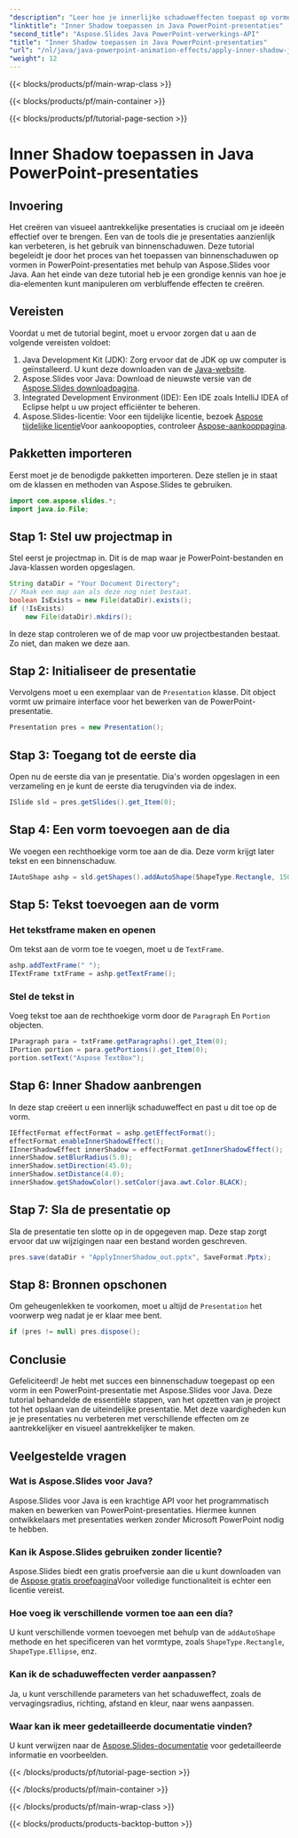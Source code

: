 ```yaml
---
"description": "Leer hoe je innerlijke schaduweffecten toepast op vormen in Java PowerPoint-presentaties met Aspose.Slides. Verbeter je dia's met deze stapsgewijze handleiding."
"linktitle": "Inner Shadow toepassen in Java PowerPoint-presentaties"
"second_title": "Aspose.Slides Java PowerPoint-verwerkings-API"
"title": "Inner Shadow toepassen in Java PowerPoint-presentaties"
"url": "/nl/java/java-powerpoint-animation-effects/apply-inner-shadow-java-powerpoint/"
"weight": 12
---
```


{{< blocks/products/pf/main-wrap-class >}}

{{< blocks/products/pf/main-container >}}

{{< blocks/products/pf/tutorial-page-section >}}

# Inner Shadow toepassen in Java PowerPoint-presentaties

## Invoering
Het creëren van visueel aantrekkelijke presentaties is cruciaal om je ideeën effectief over te brengen. Een van de tools die je presentaties aanzienlijk kan verbeteren, is het gebruik van binnenschaduwen. Deze tutorial begeleidt je door het proces van het toepassen van binnenschaduwen op vormen in PowerPoint-presentaties met behulp van Aspose.Slides voor Java. Aan het einde van deze tutorial heb je een grondige kennis van hoe je dia-elementen kunt manipuleren om verbluffende effecten te creëren.
## Vereisten
Voordat u met de tutorial begint, moet u ervoor zorgen dat u aan de volgende vereisten voldoet:
1. Java Development Kit (JDK): Zorg ervoor dat de JDK op uw computer is geïnstalleerd. U kunt deze downloaden van de [Java-website](https://www.oracle.com/java/technologies/javase-downloads.html).
2. Aspose.Slides voor Java: Download de nieuwste versie van de [Aspose.Slides downloadpagina](https://releases.aspose.com/slides/java/).
3. Integrated Development Environment (IDE): Een IDE zoals IntelliJ IDEA of Eclipse helpt u uw project efficiënter te beheren.
4. Aspose.Slides-licentie: Voor een tijdelijke licentie, bezoek [Aspose tijdelijke licentie](https://purchase.aspose.com/temporary-license/)Voor aankoopopties, controleer [Aspose-aankooppagina](https://purchase.aspose.com/buy).
## Pakketten importeren
Eerst moet je de benodigde pakketten importeren. Deze stellen je in staat om de klassen en methoden van Aspose.Slides te gebruiken.
```java
import com.aspose.slides.*;
import java.io.File;
```
## Stap 1: Stel uw projectmap in
Stel eerst je projectmap in. Dit is de map waar je PowerPoint-bestanden en Java-klassen worden opgeslagen.
```java
String dataDir = "Your Document Directory";
// Maak een map aan als deze nog niet bestaat.
boolean IsExists = new File(dataDir).exists();
if (!IsExists)
    new File(dataDir).mkdirs();
```
In deze stap controleren we of de map voor uw projectbestanden bestaat. Zo niet, dan maken we deze aan.
## Stap 2: Initialiseer de presentatie
Vervolgens moet u een exemplaar van de `Presentation` klasse. Dit object vormt uw primaire interface voor het bewerken van de PowerPoint-presentatie.
```java
Presentation pres = new Presentation();
```
## Stap 3: Toegang tot de eerste dia
Open nu de eerste dia van je presentatie. Dia's worden opgeslagen in een verzameling en je kunt de eerste dia terugvinden via de index.
```java
ISlide sld = pres.getSlides().get_Item(0);
```
## Stap 4: Een vorm toevoegen aan de dia
We voegen een rechthoekige vorm toe aan de dia. Deze vorm krijgt later tekst en een binnenschaduw.
```java
IAutoShape ashp = sld.getShapes().addAutoShape(ShapeType.Rectangle, 150, 75, 150, 50);
```
## Stap 5: Tekst toevoegen aan de vorm
### Het tekstframe maken en openen
Om tekst aan de vorm toe te voegen, moet u de `TextFrame`.
```java
ashp.addTextFrame(" ");
ITextFrame txtFrame = ashp.getTextFrame();
```
### Stel de tekst in
Voeg tekst toe aan de rechthoekige vorm door de `Paragraph` En `Portion` objecten.
```java
IParagraph para = txtFrame.getParagraphs().get_Item(0);
IPortion portion = para.getPortions().get_Item(0);
portion.setText("Aspose TextBox");
```
## Stap 6: Inner Shadow aanbrengen
In deze stap creëert u een innerlijk schaduweffect en past u dit toe op de vorm.
```java
IEffectFormat effectFormat = ashp.getEffectFormat();
effectFormat.enableInnerShadowEffect();
IInnerShadowEffect innerShadow = effectFormat.getInnerShadowEffect();
innerShadow.setBlurRadius(5.0);
innerShadow.setDirection(45.0);
innerShadow.setDistance(4.0);
innerShadow.getShadowColor().setColor(java.awt.Color.BLACK);
```
## Stap 7: Sla de presentatie op
Sla de presentatie ten slotte op in de opgegeven map. Deze stap zorgt ervoor dat uw wijzigingen naar een bestand worden geschreven.
```java
pres.save(dataDir + "ApplyInnerShadow_out.pptx", SaveFormat.Pptx);
```
## Stap 8: Bronnen opschonen
Om geheugenlekken te voorkomen, moet u altijd de `Presentation` het voorwerp weg nadat je er klaar mee bent.
```java
if (pres != null) pres.dispose();
```
## Conclusie
Gefeliciteerd! Je hebt met succes een binnenschaduw toegepast op een vorm in een PowerPoint-presentatie met Aspose.Slides voor Java. Deze tutorial behandelde de essentiële stappen, van het opzetten van je project tot het opslaan van de uiteindelijke presentatie. Met deze vaardigheden kun je je presentaties nu verbeteren met verschillende effecten om ze aantrekkelijker en visueel aantrekkelijker te maken.
## Veelgestelde vragen
### Wat is Aspose.Slides voor Java?
Aspose.Slides voor Java is een krachtige API voor het programmatisch maken en bewerken van PowerPoint-presentaties. Hiermee kunnen ontwikkelaars met presentaties werken zonder Microsoft PowerPoint nodig te hebben.
### Kan ik Aspose.Slides gebruiken zonder licentie?
Aspose.Slides biedt een gratis proefversie aan die u kunt downloaden van de [Aspose gratis proefpagina](https://releases.aspose.com/)Voor volledige functionaliteit is echter een licentie vereist.
### Hoe voeg ik verschillende vormen toe aan een dia?
U kunt verschillende vormen toevoegen met behulp van de `addAutoShape` methode en het specificeren van het vormtype, zoals `ShapeType.Rectangle`, `ShapeType.Ellipse`, enz.
### Kan ik de schaduweffecten verder aanpassen?
Ja, u kunt verschillende parameters van het schaduweffect, zoals de vervagingsradius, richting, afstand en kleur, naar wens aanpassen.
### Waar kan ik meer gedetailleerde documentatie vinden?
U kunt verwijzen naar de [Aspose.Slides-documentatie](https://reference.aspose.com/slides/java/) voor gedetailleerde informatie en voorbeelden.

{{< /blocks/products/pf/tutorial-page-section >}}

{{< /blocks/products/pf/main-container >}}

{{< /blocks/products/pf/main-wrap-class >}}

{{< blocks/products/products-backtop-button >}}